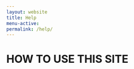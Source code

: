 ```yaml
---
layout: website
title: Help
menu-active:
permalink: /help/
---
```

<main class="page-content">
  <div class="text-container">
    <h1>HOW TO USE THIS SITE</h1>
  </div>

</main>
